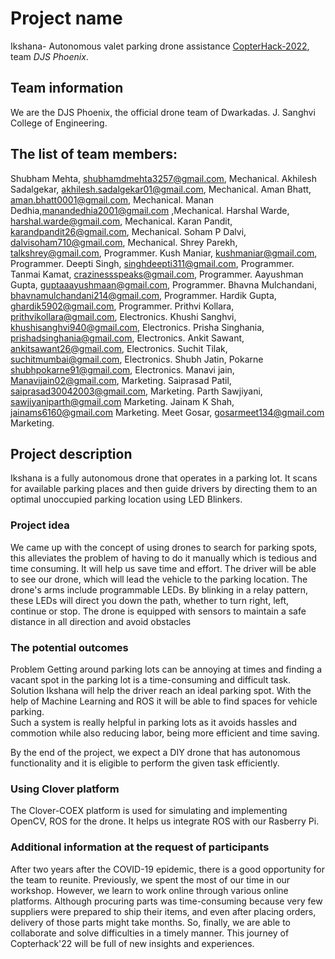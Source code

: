 # Project name
Ikshana- Autonomous valet parking drone assistance
[CopterHack-2022](copterhack2022.md), team *DJS Phoenix*.

## Team information
We are the DJS Phoenix, the official drone team of Dwarkadas. J. Sanghvi College of Engineering.

## The list of team members:
Shubham Mehta, shubhamdmehta3257@gmail.com, Mechanical.
Akhilesh Sadalgekar, akhilesh.sadalgekar01@gmail.com, Mechanical. 
Aman Bhatt, aman.bhatt0001@gmail.com, Mechanical.
Manan Dedhia,manandedhia2001@gmail.com ,Mechanical.
Harshal Warde, harshal.warde@gmail.com, Mechanical.
Karan Pandit,	karandpandit26@gmail.com,	Mechanical.
Soham P Dalvi,	dalvisoham710@gmail.com,	Mechanical.
Shrey Parekh, talkshrey@gmail.com, Programmer.
Kush Maniar, kushmaniar@gmail.com, Programmer.
Deepti Singh, singhdeepti311@gmail.com, Programmer.
Tanmai Kamat, crazinessspeaks@gmail.com, Programmer.
Aayushman Gupta, guptaaayushmaan@gmail.com,	Programmer.
Bhavna Mulchandani, bhavnamulchandani214@gmail.com, Programmer.
Hardik Gupta, ghardik5902@gmail.com, Programmer.
Prithvi Kollara, prithvikollara@gmail.com,	Electronics.
Khushi Sanghvi, khushisanghvi940@gmail.com, Electronics.
Prisha Singhania, prishadsinghania@gmail.com, Electronics.
Ankit Sawant, ankitsawant26@gmail.com, Electronics.
Suchit Tilak, suchitmumbai@gmail.com, Electronics.
Shubh Jatin, Pokarne	shubhpokarne91@gmail.com, Electronics.
Manavi jain, Manavijain02@gmail.com, Marketing.
Saiprasad Patil, saiprasad30042003@gmail.com, Marketing.
Parth Sawjiyani, sawjiyaniparth@gmail.com Marketing.
Jainam K Shah, jainams6160@gmail.com	Marketing.
Meet Gosar,	gosarmeet134@gmail.com	Marketing.

## Project description
Ikshana is a fully autonomous drone that operates in a parking lot. It scans for available parking places and then guide drivers by directing them to an optimal unoccupied parking location using LED Blinkers.

### Project idea
We came up with the concept of using drones to search for parking spots, this alleviates the problem of having to do it manually which is tedious and time consuming. It will help us save time and effort.
The driver will be able to see our drone, which will lead the vehicle to the parking location. 
The drone's arms include programmable LEDs. By blinking in a relay pattern, these LEDs will direct you down the path, whether to turn right, left, continue or stop.
The drone is equipped with sensors to maintain a safe distance in all direction and avoid obstacles

### The potential outcomes
Problem
Getting around parking lots can be annoying at times and finding a vacant spot in the parking lot is a time-consuming and difficult task. 
Solution
Ikshana will help the driver reach an ideal parking spot. With the help of Machine Learning and ROS it will be able to find spaces for vehicle parking.    
Such a system is really helpful in parking lots as it avoids hassles and commotion while also reducing labor, being more efficient and time saving.

By the end of the project, we expect a DIY drone that has autonomous functionality and it is eligible to perform the given task efficiently.  

### Using Clover platform
The Clover-COEX platform is used for simulating and implementing OpenCV, ROS for the drone. It helps us integrate ROS with our Rasberry Pi.  

### Additional information at the request of participants
After two years after the COVID-19 epidemic, there is a good opportunity for the team to reunite.
Previously, we spent the most of our time in our workshop.
However, we learn to work online through various online platforms. Although procuring parts was time-consuming because very few suppliers were prepared to ship their items, and even after placing orders, delivery of those parts might take months. So, finally, we are able to collaborate and solve difficulties in a timely manner. This journey of Copterhack'22 will be full of new insights and experiences.
